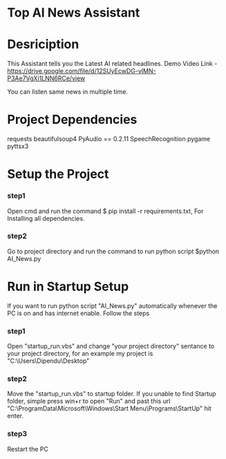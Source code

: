 # Top AI News Assistant  

# Desriciption
This Assistant tells you the Latest AI related headlines. Demo Video Link -https://drive.google.com/file/d/12SUyEcwDG-vIMN-P3Ae7VgXi1LNN6RCe/view

You can listen same news in multiple time.

# Project Dependencies
requests
beautifulsoup4
PyAudio == 0.2.11
SpeechRecognition
pygame
pyttsx3

# Setup the Project
### step1  
Open cmd and run the command $ pip install -r requirements.txt, For Installing all dependencies.
### step2 
Go to project directory and run the command to run python script $python AI_News.py

# Run in Startup Setup
If you want to run python script "AI_News.py" automatically whenever the PC is on and has internet enable. Follow the steps
### step1 
Open "startup_run.vbs" and change "your project directory" sentance to your project directory, for an example my project is "C:\Users\Dipendu\Desktop"
### step2  
Move the "startup_run.vbs" to startup folder.
If you unable to find Startup folder, simple press win+r to open "Run" and past this url "C:\ProgramData\Microsoft\Windows\Start Menu\Programs\StartUp" hit enter.
### step3 
Restart the PC


